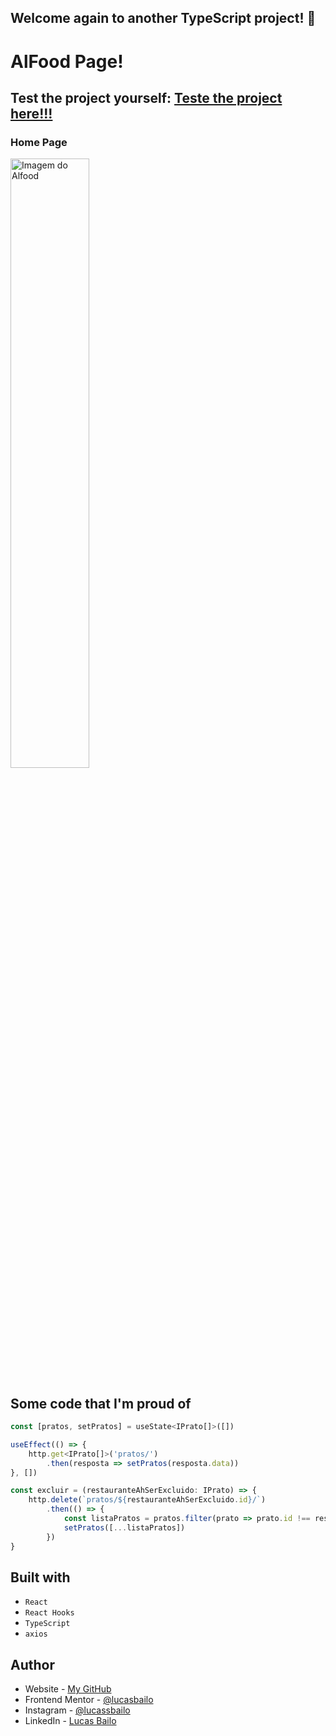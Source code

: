 ## Welcome again to another TypeScript project! 👋

# AlFood Page!

## Test the project yourself: [Teste the project here!!!](https://typescript-plus-api.vercel.app/)

### Home Page

<img src="screencapture.png" alt="Imagem do Alfood" width="50%">

## Some code that I'm proud of
```js
const [pratos, setPratos] = useState<IPrato[]>([])

useEffect(() => {
    http.get<IPrato[]>('pratos/')
        .then(resposta => setPratos(resposta.data))
}, [])

const excluir = (restauranteAhSerExcluido: IPrato) => {
    http.delete(`pratos/${restauranteAhSerExcluido.id}/`)
        .then(() => {
            const listaPratos = pratos.filter(prato => prato.id !== restauranteAhSerExcluido.id)
            setPratos([...listaPratos])
        })
}
```

## Built with

- `React`
- `React Hooks`
- `TypeScript`
- `axios`

## Author

- Website - [My GitHub](https://github.com/lucasbailo)
- Frontend Mentor - [@lucasbailo](https://www.frontendmentor.io/profile/lucasbailo)
- Instagram - [@lucassbailo](https://www.instagram.com/lucassbailo/)
- LinkedIn - [Lucas Bailo](https://www.linkedin.com/in/lcsbailo)